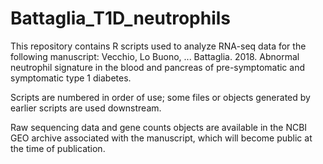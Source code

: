 # Battaglia_T1D_neutrophils
This repository contains R scripts used to analyze RNA-seq data for the following manuscript: Vecchio, Lo Buono, ... Battaglia. 2018. Abnormal neutrophil signature in the blood and pancreas of pre-symptomatic and symptomatic type 1 diabetes.

Scripts are numbered in order of use; some files or objects generated by earlier scripts are used downstream.

Raw sequencing data and gene counts objects are available in the NCBI GEO archive associated with the manuscript, which will become public at the time of publication.
